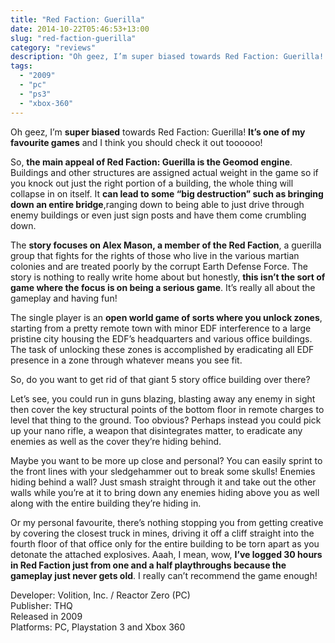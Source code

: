 ```yaml
---
title: "Red Faction: Guerilla"
date: 2014-10-22T05:46:53+13:00
slug: "red-faction-guerilla"
category: "reviews"
description: "Oh geez, I’m super biased towards Red Faction: Guerilla! It’s one of my favourite games and I think you should check it out!"
tags:
  - "2009"
  - "pc"
  - "ps3"
  - "xbox-360"
---
```


Oh geez, I’m **super biased** towards Red Faction: Guerilla! **It’s one of my favourite games** and I think you should check it out toooooo!

So, **the main appeal of Red Faction: Guerilla is the Geomod engine**. Buildings and other structures are assigned actual weight in the game so if you knock out just the right portion of a building, the whole thing will collapse in on itself. It **can lead to some “big destruction” such as bringing down an entire bridge**,ranging down to being able to just drive through enemy buildings or even just sign posts and have them come crumbling down.

The **story focuses on Alex Mason, a member of the Red Faction**, a guerilla group that fights for the rights of those who live in the various martian colonies and are treated poorly by the corrupt Earth Defense Force. The story is nothing to really write home about but honestly, **this isn’t the sort of game where the focus is on being a serious game**. It’s really all about the gameplay and having fun!

The single player is an **open world game of sorts where you unlock zones**, starting from a pretty remote town with minor EDF interference to a large pristine city housing the EDF’s headquarters and various office buildings. The task of unlocking these zones is accomplished by eradicating all EDF presence in a zone through whatever means you see fit.

So, do you want to get rid of that giant 5 story office building over there?

Let’s see, you could run in guns blazing, blasting away any enemy in sight then cover the key structural points of the bottom floor in remote charges to level that thing to the ground. Too obvious? Perhaps instead you could pick up your nano rifle, a weapon that disintegrates matter, to eradicate any enemies as well as the cover they’re hiding behind.

Maybe you want to be more up close and personal? You can easily sprint to the front lines with your sledgehammer out to break some skulls! Enemies hiding behind a wall? Just smash straight through it and take out the other walls while you’re at it to bring down any enemies hiding above you as well along with the entire building they’re hiding in.

Or my personal favourite, there’s nothing stopping you from getting creative by covering the closest truck in mines, driving it off a cliff straight into the fourth floor of that office only for the entire building to be torn apart as you detonate the attached explosives. Aaah, I mean, wow, **I’ve logged 30 hours in Red Faction just from one and a half playthroughs because the gameplay just never gets old**. I really can’t recommend the game enough!

Developer: Volition, Inc. / Reactor Zero (PC) \
Publisher: THQ \
Released in 2009 \
Platforms: PC, Playstation 3 and Xbox 360
